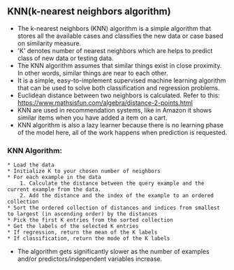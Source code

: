 ## KNN(k-nearest neighbors algorithm)


* The k-nearest neighbors (KNN) algorithm is a simple algorithm that stores all the available cases and classifies the new data or case based on similarity measure.
* 'K' denotes number of nearest neighbors which are helps to predict class of new data or testing data.
* The KNN algorithm assumes that similar things exist in close proximity. In other words, similar things are near to each other.
* It is a simple, easy-to-implement supervised machine learning algorithm that can be used to solve both classification and regression problems.
* Euclidean distance between two neighbors is calculated. Refer to this: https://www.mathsisfun.com/algebra/distance-2-points.html
* KNN are used in recommendation systems, like in Amazon it shows similar items when you have added a item on a cart.
* KNN algorithm is also a lazy learner because there is no learning phase of the model here, all of the work happens when prediction is requested.


### KNN Algorithm:
	* Load the data
	* Initialize K to your chosen number of neighbors
	* For each example in the data
		1. Calculate the distance between the query example and the current example from the data.
		2. Add the distance and the index of the example to an ordered collection
	* Sort the ordered collection of distances and indices from smallest to largest (in ascending order) by the distances
	* Pick the first K entries from the sorted collection
	* Get the labels of the selected K entries
	* If regression, return the mean of the K labels
	* If classification, return the mode of the K labels

- The algorithm gets significantly slower as the number of examples and/or predictors/independent variables increase.
